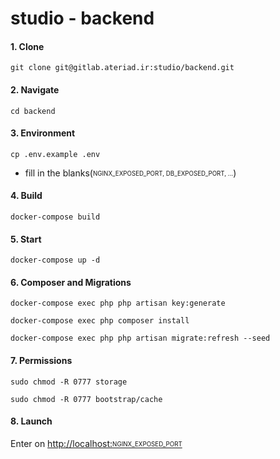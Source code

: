 # studio - backend

#### 1. Clone  
`git clone git@gitlab.ateriad.ir:studio/backend.git` 

#### 2. Navigate  
`cd backend`

#### 3. Environment
`cp .env.example .env` 

- fill in the blanks(<sub><sup>NGINX_EXPOSED_PORT, DB_EXPOSED_PORT, ...</sup></sub>)

#### 4. Build
`docker-compose build`  

#### 5. Start
`docker-compose up -d`

#### 6. Composer and Migrations
`docker-compose exec php php artisan key:generate`

`docker-compose exec php composer install`

`docker-compose exec php php artisan migrate:refresh --seed`

#### 7. Permissions

`sudo chmod -R 0777 storage`

`sudo chmod -R 0777 bootstrap/cache`

#### 8. Launch

Enter on [http://localhost:<sub><sup>NGINX_EXPOSED_PORT</sup></sub>](http://localhost:8080)
